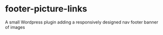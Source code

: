 # footer-picture-links
A small Wordpress plugin adding a responsively designed nav footer banner of images
